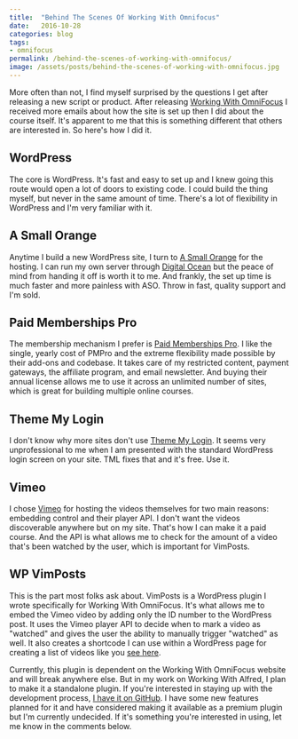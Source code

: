 ```yaml
---
title:  "Behind The Scenes Of Working With Omnifocus"
date:   2016-10-28
categories: blog
tags:
- omnifocus
permalink: /behind-the-scenes-of-working-with-omnifocus/
image: /assets/posts/behind-the-scenes-of-working-with-omnifocus.jpg
---
```

More often than not, I find myself surprised by the questions I get after releasing a new script or product. After releasing [Working With OmniFocus](https://workingwithomnifocus.com) I received more emails about how the site is set up then I did about the course itself. It's apparent to me that this is something different that others are interested in. So here's how I did it.
<!--more-->

## WordPress

The core is WordPress. It's fast and easy to set up and I knew going this route would open a lot of doors to existing code. I could build the thing myself, but never in the same amount of time. There's a lot of flexibility in WordPress and I'm very familiar with it.

## A Small Orange

Anytime I build a new WordPress site, I turn to [A Small Orange](https://asmallorange.com/) for the hosting. I can run my own server through [Digital Ocean](https://m.do.co/c/b0f9f06b6067) but the peace of mind from handing it off is worth it to me. And frankly, the set up time is much faster and more painless with ASO. Throw in fast, quality support and I'm sold.

## Paid Memberships Pro

The membership mechanism I prefer is [Paid Memberships Pro](https://www.paidmembershipspro.com/). I like the single, yearly cost of PMPro and the extreme flexibility made possible by their add-ons and codebase. It takes care of my restricted content, payment gateways, the affiliate program, and email newsletter. And buying their annual license allows me to use it across an unlimited number of sites, which is great for building multiple online courses.

## Theme My Login

I don't know why more sites don't use [Theme My Login](https://wordpress.org/plugins/theme-my-login/). It seems very unprofessional to me when I am presented with the standard WordPress login screen on your site. TML fixes that and it's free. Use it.

## Vimeo

I chose [Vimeo](https://vimeo.com) for hosting the videos themselves for two main reasons: embedding control and their player API. I don't want the videos discoverable anywhere but on my site. That's how I can make it a paid course. And the API is what allows me to check for the amount of a video that's been watched by the user, which is important for VimPosts.

## WP VimPosts

This is the part most folks ask about. VimPosts is a WordPress plugin I wrote specifically for Working With OmniFocus. It's what allows me to embed the Vimeo video by adding only the ID number to the WordPress post. It uses the Vimeo player API to decide when to mark a video as "watched" and gives the user the ability to manually trigger "watched" as well. It also creates a shortcode I can use within a WordPress page for creating a list of videos like you [see here](https://workingwithomnifocus.com/list/).

Currently, this plugin is dependent on the Working With OmniFocus website and will break anywhere else. But in my work on Working With Alfred, I plan to make it a standalone plugin. If you're interested in staying up with the development process, [I have it on GitHub](https://github.com/joebuhlig/wp-vimposts). I have some new features planned for it and have considered making it available as a premium plugin but I'm currently undecided. If it's something you're interested in using, let me know in the comments below.

